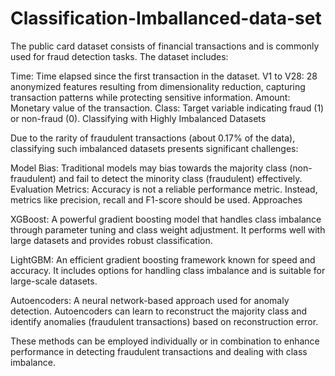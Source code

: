# Classification-Imballanced-data-set


The public card dataset consists of financial transactions and is commonly used for fraud detection tasks. The dataset includes:

Time: Time elapsed since the first transaction in the dataset. V1 to V28: 28 anonymized features resulting from dimensionality reduction, capturing transaction patterns while protecting sensitive information. Amount: Monetary value of the transaction. Class: Target variable indicating fraud (1) or non-fraud (0).
Classifying with Highly Imbalanced Datasets

Due to the rarity of fraudulent transactions (about 0.17% of the data), classifying such imbalanced datasets presents significant challenges:

Model Bias: Traditional models may bias towards the majority class (non-fraudulent) and fail to detect the minority class (fraudulent) effectively. Evaluation Metrics: Accuracy is not a reliable performance metric. Instead, metrics like precision, recall and F1-score should be used.
Approaches

XGBoost: A powerful gradient boosting model that handles class imbalance through parameter tuning and class weight adjustment. It performs well with large datasets and provides robust classification.

LightGBM: An efficient gradient boosting framework known for speed and accuracy. It includes options for handling class imbalance and is suitable for large-scale datasets.

Autoencoders: A neural network-based approach used for anomaly detection. Autoencoders can learn to reconstruct the majority class and identify anomalies (fraudulent transactions) based on reconstruction error.

These methods can be employed individually or in combination to enhance performance in detecting fraudulent transactions and dealing with class imbalance.
